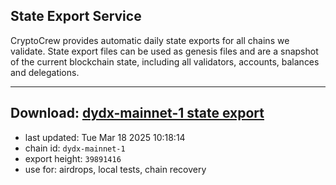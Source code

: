 ## State Export Service
CryptoCrew provides automatic daily state exports for all chains we validate. State export files can be used as genesis files and are a snapshot of the current blockchain state, including all validators, accounts, balances and delegations.

---
**Download: [dydx-mainnet-1 state export](https://dl-tyo.ccvalidators.com/SERVICE/dydx/dydx-mainnet-1_export_39891416.json)**
---

- last updated: Tue Mar 18 2025 10:18:14
- chain id: `dydx-mainnet-1`
- export height: `39891416`
- use for: airdrops, local tests, chain recovery
